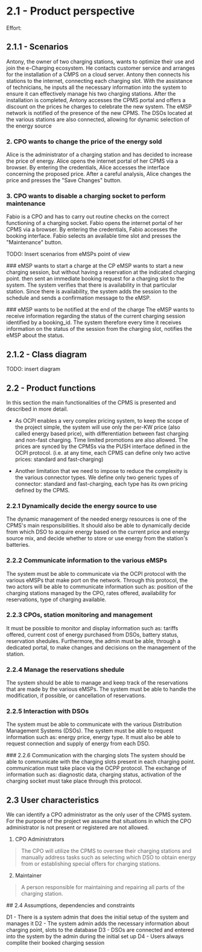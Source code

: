 # 2.1 - Product perspective
Effort: 

## 2.1.1 - Scenarios 
Antony, the owner of two charging stations, wants to optimize their use and join the e-Charging ecosystem. He contacts customer service and arranges for the installation of a CMPS on a cloud server. Antony then connects his stations to the internet, connecting each charging slot. With the assistance of technicians, he inputs all the necessary information into the system to ensure it can effectively manage his two charging stations. After the installation is completed, Antony accesses the CPMS portal and offers a discount on the prices he charges to celebrate the new system. The eMSP network is notified of the presence of the new CPMS. The DSOs located at the various stations are also connected, allowing for dynamic selection of the energy source


### 2. CPO wants to change the price of the energy sold
Alice is the administrator of a charging station and has decided to increase the price of energy. Alice opens the internet portal of her CPMS via a browser. By entering the credentials, Alice accesses the interface concerning the proposed price. After a careful analysis, Alice changes the price and presses the "Save Changes" button.

### 3. CPO wants to disable a charging socket to perform maintenance
Fabio is a CPO and has to carry out routine checks on the correct functioning of a charging socket. Fabio opens the internet portal of her CPMS via a browser. By entering the credentials, Fabio accesses the booking interface. Fabio selects an available time slot and presses the "Maintenance" button.

TODO: Insert scenarios from eMSPs point of view

### eMSP wants to start a charge at the CP
eMSP wants to start a new charging session, but without having a reservation at the indicated charging point. then sent an immediate booking request for a charging slot to the system. The system verifies that there is availability in that particular station. Since there is availability, the system adds the session to the schedule and sends a confirmation message to the eMSP.

### eMSP wants to be notified at the end of the charge 
The eMSP wants to receive information regarding the status of the current charging session identified by a booking_id. The system therefore every time it receives information on the status of the session from the charging slot, notifies the eMSP about the status.

## 2.1.2 - Class diagram

TODO: insert diagram

## 2.2 - Product functions

In this section the main functionalities of the CPMS is presented and described in more detail.
- As OCPI enables a very complex pricing system, to keep the scope of the project simple, the system will use only the per-KW price (also called energy based price), with differentiation between fast charging and non-fast charging. Time limited promotions are also allowed.
The prices are synced by the CPMSs via the PUSH interface defined in the OCPI protocol. (i.e. at any time, each CPMS can define only two active prices: standard and fast-charging)

- Another limitation that we need to impose to reduce the complexity is the various connector types. We define only two generic types of connector: standard and fast-charging, each type has its own pricing defined by the CPMS.

### 2.2.1 Dynamically decide the energy source to use
The dynamic management of the needed energy resources is one of the CPMS's main responsibilities. It should also be able to dynamically decide from which DSO to acquire energy based on the current price and energy source mix, and decide whether to store or use energy from the station's batteries. 

### 2.2.2 Communicate information to the various eMSPs
The system must be able to communicate via the OCPI protocol with the various eMSPs that make port on the network. Through this protocol, the two actors will be able to communicate information such as: position of the charging stations managed by the CPO, rates offered, availability for reservations, type of charging available. 

### 2.2.3 CPOs, station monitoring and management
It must be possible to monitor and display information such as: tariffs offered, current cost of energy purchased from DSOs, battery status, reservation shedules. Furthermore, the admin must be able, through a dedicated portal, to make changes and decisions on the management of the station.

### 2.2.4 Manage the reservations shedule
The system should be able to manage and keep track of the reservations that are made by the various eMSPs. The system must be able to handle the modification, if possible, or cancellation of reservations.

### 2.2.5 Interaction with DSOs
The system must be able to communicate with the various Distribution Management Systems (DSOs). The system must be able to request information such as: energy price, energy type. It must also be able to request connection and supply of energy from each DSO.

### 2.2.6 Communication with the charging slots
The system should be able to communicate with the charging slots present in each charging point. communication must take place via the OCPP protocol. The exchange of information such as: diagnostic data, charging status, activation of the charging socket must take place through this protocol.


## 2.3 User characteristics

We can identify a CPO administrator as the only user of the CPMS system. For the purpose of the project we assume that situations in which the CPO administrator is not present or registered are not allowed.

1. CPO Administrators
> The CPO will utilize the CPMS to oversee their charging stations and manually address tasks such as selecting which DSO to obtain energy from or establishing special offers for charging stations. 
2. Maintainer
>A person responsible for maintaining and repairing all parts of the charging station.

## 2.4 Assumptions, dependencies and constraints

D1 - There is a system admin that does the initial setup of the system and manages it 
D2 - The system admin adds the necessary information about charging point, slots to the database 
D3 - DSOs are connected and entered into the system by the admin during the initial set up
D4 - Users always complite their booked charging session



